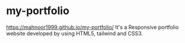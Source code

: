# my-portfolio
https://mahnoor1999.github.io/my-portfolio/
It's a Responsive portfolio website developed by using HTML5, tailwind and CSS3.

